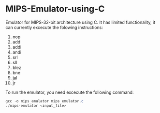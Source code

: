 # MIPS-Emulator-using-C

Emulator for MIPS-32-bit architecture using C. It has limited functionality, it can currently excecute the folowing instructions:

1. nop
2. add
3. addi
4. andi
5. srl
6. sll
7. blez
8. bne
9. jal
10. jr

To run the emulator, you need excecute the following command:

```powershell
gcc -o mips_emulator mips_emulator.c
./mips-emulator <input_file>
```
